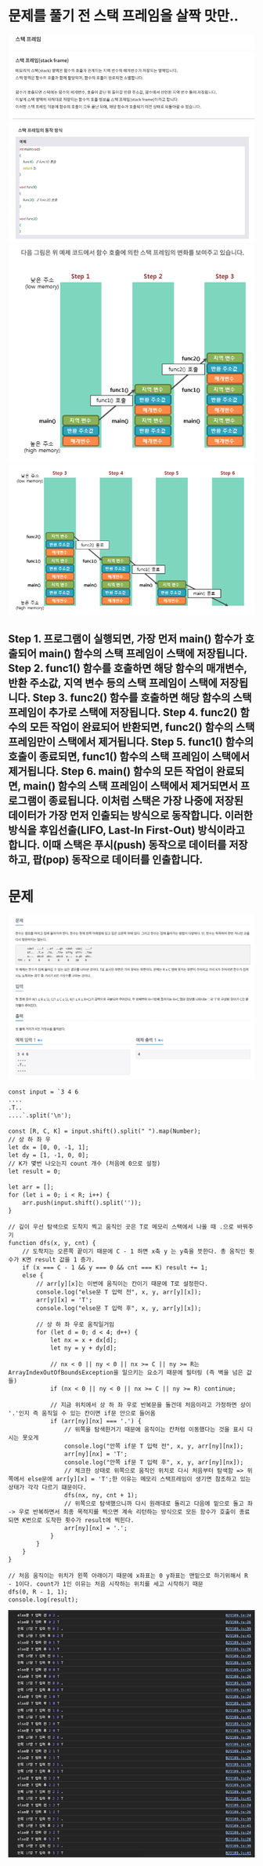 # 문제를 풀기 전 스택 프레임을 살짝 맛만..

![Alt text](image.png)
![Alt text](image-1.png)
![Alt text](image-2.png)
![Alt text](image-3.png)

Step 1. 프로그램이 실행되면, 가장 먼저 main() 함수가 호출되어 main() 함수의 스택 프레임이 스택에 저장됩니다.
Step 2. func1() 함수를 호출하면 해당 함수의 매개변수, 반환 주소값, 지역 변수 등의 스택 프레임이 스택에 저장됩니다.
Step 3. func2() 함수를 호출하면 해당 함수의 스택 프레임이 추가로 스택에 저장됩니다.
Step 4. func2() 함수의 모든 작업이 완료되어 반환되면, func2() 함수의 스택 프레임만이 스택에서 제거됩니다.
Step 5. func1() 함수의 호출이 종료되면, func1() 함수의 스택 프레임이 스택에서 제거됩니다.
Step 6. main() 함수의 모든 작업이 완료되면, main() 함수의 스택 프레임이 스택에서 제거되면서 프로그램이 종료됩니다.
이처럼 스택은 가장 나중에 저장된 데이터가 가장 먼저 인출되는 방식으로 동작합니다.
이러한 방식을 후입선출(LIFO, Last-In First-Out) 방식이라고 합니다.
이때 스택은 푸시(push) 동작으로 데이터를 저장하고, 팝(pop) 동작으로 데이터를 인출합니다.
---
# 문제

![Alt text](image-4.png)

```
const input = `3 4 6
....
.T..
....`.split('\n');

const [R, C, K] = input.shift().split(" ").map(Number);
// 상 하 좌 우
let dx = [0, 0, -1, 1];
let dy = [1, -1, 0, 0];
// K가 몇번 나오는지 count 개수 (처음에 0으로 설정)
let result = 0;

let arr = [];
for (let i = 0; i < R; i++) {
    arr.push(input.shift().split(''));
}

// 깊이 우선 탐색으로 도착지 찍고 움직인 곳은 T로 메모리 스택에서 나올 때 .으로 바꿔주기
function dfs(x, y, cnt) {
    // 도착지는 오른쪽 끝이기 때문에 C - 1 하면 x축 y 는 y축을 뜻한다. 총 움직인 횟수가 K면 result 값을 1 증가.
    if (x === C - 1 && y === 0 && cnt === K) result += 1;
    else {
        // arr[y][x]는 이번에 움직이는 칸이기 때문에 T로 설정한다.
        console.log("else문 T 입력 전", x, y, arr[y][x]);
        arr[y][x] = 'T';
        console.log("else문 T 입력 후", x, y, arr[y][x]);

        // 상 하 좌 우로 움직일거임
        for (let d = 0; d < 4; d++) {
            let nx = x + dx[d];
            let ny = y + dy[d];

            // nx < 0 || ny < 0 || nx >= C || ny >= R는 ArrayIndexOutOfBoundsException을 일으키는 요소기 때문에 필터링 (즉 벽을 넘은 값들)
            if (nx < 0 || ny < 0 || nx >= C || ny >= R) continue;

            // 지금 위치에서 상 하 좌 우로 반복문을 돌건데 처음이라고 가정하면 상이 '.'인지 즉 움직일 수 있는 칸이면 if문 안으로 들어옴
            if (arr[ny][nx] === '.') {
                // 위쪽을 탐색한거기 때문에 움직이는 칸처럼 이동했다는 것을 표시 다시는 못오게
                console.log("안쪽 if문 T 입력 전", x, y, arr[ny][nx]);
                arr[ny][nx] = 'T';
                console.log("안쪽 if문 T 입력 후", x, y, arr[ny][nx]);
                // 체크한 상태로 위쪽으로 움직인 위치로 다시 처음부터 탐색함 => 위쪽에서 else문에 arr[y][x] = 'T';한 이유는 메모리 스택프레임이 생기면 참조하고 있는 상태가 각각 다르기 떄문이다.
                dfs(nx, ny, cnt + 1);
                // 위쪽으로 탐색했으니까 다시 원래대로 돌리고 다음에 밑으로 돌고 좌 -> 우로 반복하면서 최종 목적지를 찍으면 계속 리턴하는 방식으로 모든 함수가 호출이 종료되면 K번으로 도착한 횟수가 result에 찍힌다.
                arr[ny][nx] = '.';
            }
        }
    }
}

// 처음 움직이는 위치가 왼쪽 아래이기 때문에 x좌표는 0 y좌표는 맨밑으로 하기위해서 R - 1이다. count가 1인 이유는 처음 시작하는 위치를 세고 시작하기 때문
dfs(0, R - 1, 1);
console.log(result);
```
![Alt text](image-5.png)